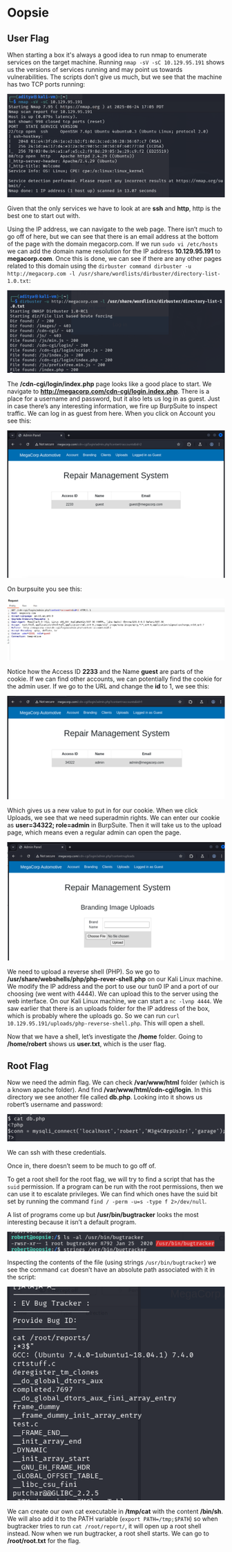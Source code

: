 # Oopsie
## User Flag


When starting a box it's always a good idea to run nmap to enumerate services on the target machine. Running `nmap -sV -sC 10.129.95.191` shows us the versions of services running and may point us towards vulnerabilities. The scripts don’t give us much, but we see that the machine has two TCP ports running:


![Nmap results.](images/1image.png "Nmap results")


Given that the only services we have to look at are **ssh** and **http**, http is the best one to start out with.


Using the IP address, we can navigate to the web page. There isn’t much to go off of here, but we can see that there is an email address at the bottom of the page with the domain megacorp.com. If we run `sudo vi /etc/hosts` we can add the domain name resolution for the IP address **10.129.95.191** to **megacorp.com**. Once this is done, we can see if there are any other pages related to this domain using the `dirbuster command dirbuster -u http://megacorp.com -l /usr/share/wordlists/dirbuster/directory-list-1.0.txt`:


![dirbuster results](images/2image.png "dirbuster results")


The **/cdn-cgi/login/index.php** page looks like a good place to start. We navigate to **http://megacorp.com/cdn-cgi/login.index.php**.
There is a place for a username and password, but it also lets us log in as guest. Just in case there’s any interesting information, we fire up BurpSuite to inspect traffic.
We can log in as guest from here. When you click on Account you see this:


![Account Page](images/3image.png "Account Page")


On burpsuite you see this:


![Intercepted Traffic](images/4image.png "Intercepted Traffic")


Notice how the Access ID **2233** and the Name **guest** are parts of the cookie. If we can find other accounts, we can potentially find the cookie for the admin user. If we go to the URL and change the **id** to 1, we see this:


![Admin Account Page](images/5image.png "Admin Account Page")


Which gives us a new value to put in for our cookie. When we click Uploads, we see that we need superadmin rights. We can enter our cookie as **user=34322; role=admin** in BurpSuite. Then it will take us to the upload page, which means even a regular admin can open the page.


![Upload Page](images/6image.png "Upload Page")


We need to upload a reverse shell (PHP). So we go to **/usr/share/webshells/php/php-rever-shell.php** on our Kali Linux machine. We modify the IP address and the port to use our tun0 IP and a port of our choosing (we went with 4444). We can upload this to the server using the web interface. On our Kali Linux machine, we can start a `nc -lvnp 4444`. We saw earlier that there is an uploads folder for the IP address of the box, which is probably where the uploads go. So we can run `curl 10.129.95.191/uploads/php-reverse-shell.php`. This will open a shell.


Now that we have a shell, let’s investigate the **/home** folder. Going to **/home/robert** shows us **user.txt**, which is the user flag.


## Root Flag


Now we need the admin flag. We can check **/var/www/html** folder (which is a known apache folder). And find **/var/www/html/cdn-cgi/login**. In this directory we see another file called **db.php**. Looking into it shows us robert’s username and password:


![db.php results](images/7image.png "db.php results")


We can ssh with these credentials.


Once in, there doesn’t seem to be much to go off of.


To get a root shell for the root flag, we will try to find a script that has the `suid` permission. If a program can be run with the root permissions, then we can use it to escalate privileges. We can find which ones have the suid bit set by running the command `find / -perm -u=s -type f 2>/dev/null`.


A list of programs come up but **/usr/bin/bugtracker** looks the most interesting because it isn’t a default program.


![bugtracker program](images/8image.png "bugtracker program")


Inspecting the contents of the file (using strings `/usr/bin/bugtracker`) we see the command `cat` doesn’t have an absolute path associated with it in the script:


![bugtracker scripts](images/9image.png "bugtracker scripts")


We can create our own cat executable in **/tmp/cat** with the content **/bin/sh**. We will also add it to the PATH variable (`export PATH=/tmp;$PATH`) so when bugtracker tries to run `cat /root/report/`, it will open up a root shell instead. Now when we run bugtracker, a root shell starts. We can go to **/root/root.txt** for the flag.
